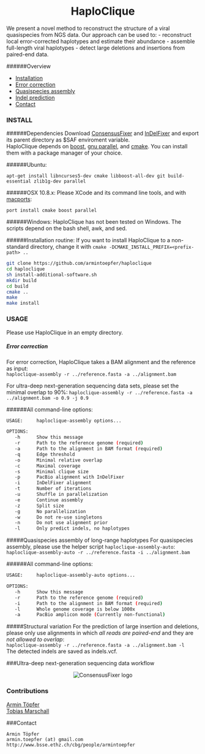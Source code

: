 <h1 align="center">HaploClique</h1>
We present a novel method to reconstruct the structure of a viral quasispecies from NGS data.
Our approach can be used to:
 - reconstruct local error-corrected haplotypes and estimate their abundance
 - assemble full-length viral haplotypes
 - detect large deletions and insertions from paired-end data.

######Overview
 - [Installation](https://github.com/armintoepfer/haploclique/edit/master/README.md#install)
 - [Error correction](https://github.com/armintoepfer/haploclique/edit/master/README.md#error-correction)
 - [Quasispecies assembly](https://github.com/armintoepfer/haploclique/edit/master/README.md#quasispecies-assembly-of-long-range-haplotypes)
 - [Indel prediction](https://github.com/armintoepfer/haploclique/edit/master/README.md#structural-variation)
 - [Contact](https://github.com/armintoepfer/haploclique/edit/master/README.md#contact)

### INSTALL
######Dependencies
Download [ConsensusFixer](https://github.com/armintoepfer/ConsensusFixer/releases) and [InDelFixer](https://github.com/armintoepfer/InDelFixer/releases) and export its parent directory as $SAF enviroment variable.  
HaploClique depends on [boost](http://www.boost.org/), [gnu parallel](http://www.gnu.org/software/parallel/), and [cmake](http://www.cmake.org/). You can install them with a package manager of your choice.

######Ubuntu:  
```
apt-get install libncurses5-dev cmake libboost-all-dev git build-essential zlib1g-dev parallel
```

######OSX 10.8.x:
Please XCode and its command line tools, and with [macports](http://www.macports.org/):
```
port install cmake boost parallel
```

######Windows:
HaploClique has not been tested on Windows. The scripts depend on the bash shell, awk, and sed.  

######Installation routine:
If you want to install HaploClique to a non-standard directory, change it with `cmake -DCMAKE_INSTALL_PREFIX=<prefix-path> ..`
```bash
git clone https://github.com/armintoepfer/haploclique
cd haploclique
sh install-additional-software.sh
mkdir build
cd build
cmake ..
make
make install
```

### USAGE
Please use HaploClique in an empty directory.
##### Error correction
For error correction, HaploClique takes a BAM alignment and the reference as input:  
`haploclique-assembly -r ../reference.fasta -a ../alignment.bam` 

For ultra-deep next-generation sequencing data sets, please set the minimal overlap to 90%:
`haploclique-assembly -r ../reference.fasta -a ../alignment.bam -o 0.9 -j 0.9` 

######All command-line options:
```bash 
USAGE:     haploclique-assembly options...

OPTIONS:
   -h      Show this message
   -r      Path to the reference genome (required)
   -a      Path to the alignment in BAM format (required)
   -q      Edge threshold
   -o      Minimal relative overlap
   -c      Maximal coverage
   -s      Minimal clique size
   -p      PacBio alignment with InDelFixer
   -i      InDelFixer alignment
   -t      Number of iterations
   -u      Shuffle in parallelization
   -e      Continue assembly
   -z      Split size
   -g      No parallelization
   -w      Do not re-use singletons
   -n      Do not use alignment prior
   -l      Only predict indels, no haplotypes
```
#####Quasispecies assembly of long-range haplotypes 
For quasispecies assembly, please use the helper script `haploclique-assembly-auto`:
`haploclique-assembly-auto -r ../reference.fasta -i ../alignment.bam`

######All command-line options:
```bash
USAGE:     haploclique-assembly-auto options...

OPTIONS:
   -h      Show this message
   -r      Path to the reference genome (required)
   -i      Path to the alignment in BAM format (required)
   -l      Whole genome coverage is below 1000x
   -a      PacBio amplicon mode (Currently non-functional)
```

#####Structural variation
For the prediction of large insertion and deletions, please only use alignments in which *all reads are paired-end* and they are *not allowed to overlap*:  
`haploclique-assembly -r ../reference.fasta -a ../alignment.bam -l`  
The detected indels are saved as indels.vcf.

###Ultra-deep next-generation sequencing data workflow
<p align="center">
  <img src="https://github.com/armintoepfer/haploclique/blob/master/haploclique_workflow.png?raw=true" alt="ConsensusFixer logo"/>
</p>

### Contributions
 [Armin Töpfer](http://www.bsse.ethz.ch/cbg/people/armintoepfer)  
 [Tobias Marschall](http://homepages.cwi.nl/~tm/)
 
###Contact
```
Armin Töpfer
armin.toepfer (at) gmail.com
http://www.bsse.ethz.ch/cbg/people/armintoepfer
```
